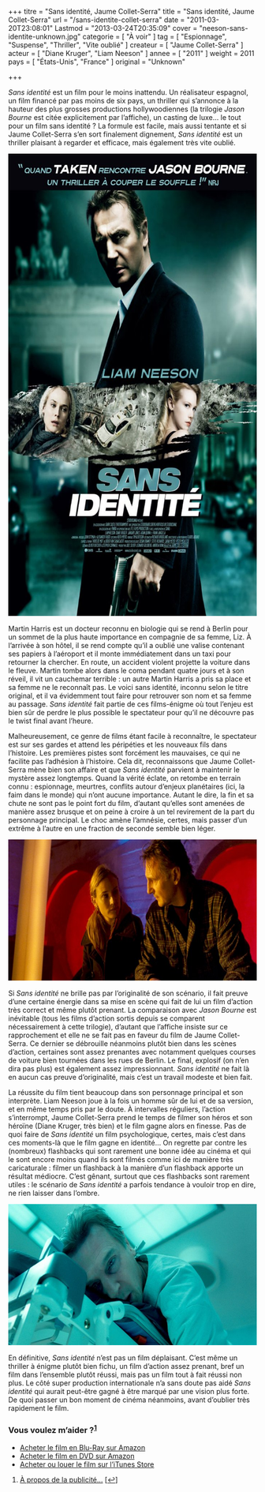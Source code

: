 +++
titre = "Sans identité, Jaume Collet-Serra"
title = "Sans identité, Jaume Collet-Serra"
url = "/sans-identite-collet-serra"
date = "2011-03-20T23:08:01"
Lastmod = "2013-03-24T20:35:09"
cover = "neeson-sans-identite-unknown.jpg"
categorie = [ "À voir" ]
tag = [ "Espionnage", "Suspense", "Thriller", "Vite oublié" ]
createur = [ "Jaume Collet-Serra" ]
acteur = [ "Diane Kruger", "Liam Neeson" ]
annee = [ "2011" ]
weight = 2011
pays = [ "États-Unis", "France" ]
original = "Unknown"

+++

<p><em>Sans identité</em> est un film pour le moins inattendu. Un réalisateur espagnol, un film financé par pas moins de six pays, un thriller qui s&rsquo;annonce à la hauteur des plus grosses productions hollywoodiennes (la trilogie <em>Jason Bourne</em> est citée explicitement par l&rsquo;affiche), un casting de luxe… le tout pour un film sans identité ? La formule est facile, mais aussi tentante et si Jaume Collet-Serra s&rsquo;en sort finalement dignement, <em>Sans identité</em> est un thriller plaisant à regarder et efficace, mais également très vite oublié.</p>
<div style="text-align: center;"><a href="http://www.allocine.fr/film/fichefilm_gen_cfilm=170958.html"><img class="aligncenter" src="sans-identite-collet-serra.jpg" border="0" alt="Sans identite collet serra" width="690" height="937" /></a></div>
<p>Martin Harris est un docteur reconnu en biologie qui se rend à Berlin pour un sommet de la plus haute importance en compagnie de sa femme, Liz. À l&rsquo;arrivée à son hôtel, il se rend compte qu&rsquo;il a oublié une valise contenant ses papiers à l&rsquo;aéroport et il monte immédiatement dans un taxi pour retourner la chercher. En route, un accident violent projette la voiture dans le fleuve. Martin tombe alors dans le coma pendant quatre jours et à son réveil, il vit un cauchemar terrible : un autre Martin Harris a pris sa place et sa femme ne le reconnaît pas. Le voici sans identité, inconnu selon le titre original, et il va évidemment tout faire pour retrouver son nom et sa femme au passage. <em>Sans identité</em> fait partie de ces films-énigme où tout l&rsquo;enjeu est bien sûr de perdre le plus possible le spectateur pour qu&rsquo;il ne découvre pas le twist final avant l&rsquo;heure.</p>
<p>Malheureusement, ce genre de films étant facile à reconnaître, le spectateur est sur ses gardes et attend les péripéties et les nouveaux fils dans l&rsquo;histoire. Les premières pistes sont forcément les mauvaises, ce qui ne facilite pas l&rsquo;adhésion à l&rsquo;histoire. Cela dit, reconnaissons que Jaume Collet-Serra mène bien son affaire et que <em>Sans identité</em> parvient à maintenir le mystère assez longtemps. Quand la vérité éclate, on retombe en terrain connu : espionnage, meurtres, conflits autour d&rsquo;enjeux planétaires (ici, la faim dans le monde) qui n&rsquo;ont aucune importance. Autant le dire, la fin et sa chute ne sont pas le point fort du film, d&rsquo;autant qu&rsquo;elles sont amenées de manière assez brusque et on peine à croire à un tel revirement de la part du personnage principal. Le choc amène l&rsquo;amnésie, certes, mais passer d&rsquo;un extrême à l&rsquo;autre en une fraction de seconde semble bien léger.</p>
<div style="text-align: center;"><img class="aligncenter" src="unknown-kruger-neeson.jpg" border="0" alt="Unknown kruger neeson" width="690" height="286" /></div>
<p>Si <em>Sans identité</em> ne brille pas par l&rsquo;originalité de son scénario, il fait preuve d&rsquo;une certaine énergie dans sa mise en scène qui fait de lui un film d&rsquo;action très correct et même plutôt prenant. La comparaison avec <em>Jason Bourne</em> est inévitable (tous les films d&rsquo;action sortis depuis se comparent nécessairement à cette trilogie), d&rsquo;autant que l&rsquo;affiche insiste sur ce rapprochement et elle ne se fait pas en faveur du film de Jaume Collet-Serra. Ce dernier se débrouille néanmoins plutôt bien dans les scènes d&rsquo;action, certaines sont assez prenantes avec notamment quelques courses de voiture bien tournées dans les rues de Berlin. Le final, explosif (on n&rsquo;en dira pas plus) est également assez impressionnant. <em>Sans identité</em> ne fait là en aucun cas preuve d&rsquo;originalité, mais c&rsquo;est un travail modeste et bien fait.</p>
<p>La réussite du film tient beaucoup dans son personnage principal et son interprète. Liam Neeson joue à la fois un homme sûr de lui et de sa version, et en même temps pris par le doute. À intervalles réguliers, l&rsquo;action s&rsquo;interrompt, Jaume Collet-Serra prend le temps de filmer son héros et son héroïne (Diane Kruger, très bien) et le film gagne alors en finesse. Pas de quoi faire de <em>Sans identité</em> un film psychologique, certes, mais c&rsquo;est dans ces moments-là que le film gagne en identité… On regrette par contre les (nombreux) flashbacks qui sont rarement une bonne idée au cinéma et qui le sont encore moins quand ils sont filmés comme ici de manière très caricaturale : filmer un flashback à la manière d&rsquo;un flashback apporte un résultat médiocre. C&rsquo;est gênant, surtout que ces flashbacks sont rarement utiles : le scénario de <em>Sans identité</em> a parfois tendance à vouloir trop en dire, ne rien laisser dans l&rsquo;ombre.</p>
<div style="text-align: center;"><img class="aligncenter" src="unknown-sans-identite-collet-serra.jpg" border="0" alt="Unknown sans identite collet serra" width="690" height="286" /></div>
<p>En définitive, <em>Sans identité</em> n&rsquo;est pas un film déplaisant. C&rsquo;est même un thriller à énigme plutôt bien fichu, un film d&rsquo;action assez prenant, bref un film dans l&rsquo;ensemble plutôt réussi, mais pas un film tout à fait réussi non plus. Le côté super production internationale n&rsquo;a sans doute pas aidé <em>Sans identité</em> qui aurait peut-être gagné à être marqué par une vision plus forte. De quoi passer un bon moment de cinéma néanmoins, avant d&rsquo;oublier très rapidement le film.</p>
<div class="amazon">
<h3>Vous voulez m&rsquo;aider ?<sup><a href="#footnote_0_4654" id="identifier_0_4654" class="footnote-link footnote-identifier-link" title="&Agrave; propos de la publicit&eacute;&hellip;">1</a></sup></h3>
<ul>
<li><a href="http://www.amazon.fr/gp/product/B005IQXWG0/ref=as_li_ss_tl?ie=UTF8&#038;tag=leblogdenic07-21&#038;linkCode=as2&#038;camp=1642&#038;creative=19458&#038;creativeASIN=B005IQXWG0">Acheter le film en Blu-Ray sur Amazon</a></li>
<li><a href="http://www.amazon.fr/gp/product/B004Q3QLXW/ref=as_li_ss_tl?ie=UTF8&#038;tag=leblogdenic07-21&#038;linkCode=as2&#038;camp=1642&#038;creative=19458&#038;creativeASIN=B004Q3QLXW">Acheter le film en DVD sur Amazon</a></li>
<li><a href="https://itunes.apple.com/fr/movie/sans-identite/id440438047">Acheter ou louer le film sur l&rsquo;iTunes Store</a></li>
</ul>
</div>
<ol class="footnotes"><li id="footnote_0_4654" class="footnote"><a href="http://voiretmanger.fr/soutien/">À propos de la publicité…</a> [<a href="#identifier_0_4654" class="footnote-link footnote-back-link">&#8617;</a>]</li></ol>
